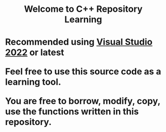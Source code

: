 <h1 align="center">Welcome to C++ Repository Learning<h1>

Recommended using [Visual Studio 2022](https://visualstudio.microsoft.com/) or latest

Feel free to use this source code as a learning tool. 

You are free to borrow, modify, copy, use the functions written in this repository.